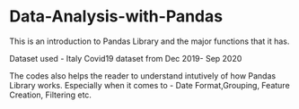 # Data-Analysis-with-Pandas

This is an introduction to Pandas Library and the major functions that it has.

Dataset used -  Italy Covid19 dataset from Dec 2019- Sep 2020

The codes also helps the reader to understand intutively of how Pandas Library works.
Especially when it comes to - Date Format,Grouping, Feature Creation, Filtering etc.
